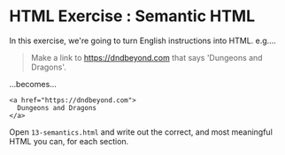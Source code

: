 # HTML Exercise : Semantic HTML

In this exercise, we're going to turn English instructions into HTML. e.g.…

> Make a link to https://dndbeyond.com that says 'Dungeons and Dragons'.

…becomes…

```
<a href="https://dndbeyond.com">
  Dungeons and Dragons
</a>
```

Open `13-semantics.html` and write out the correct, and most meaningful HTML you can, for each section.
